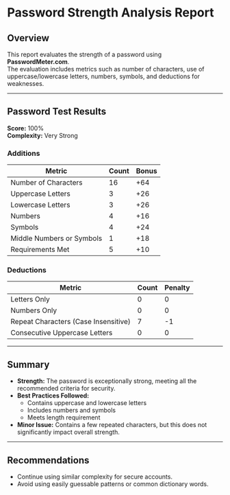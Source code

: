 # Password Strength Analysis Report

## Overview
This report evaluates the strength of a password using **PasswordMeter.com**.  
The evaluation includes metrics such as number of characters, use of uppercase/lowercase letters, numbers, symbols, and deductions for weaknesses.

---

## Password Test Results

**Score:** 100%  
**Complexity:** Very Strong  

### Additions
| Metric | Count | Bonus |
|--------|-------|-------|
| Number of Characters | 16 | +64 |
| Uppercase Letters | 3 | +26 |
| Lowercase Letters | 3 | +26 |
| Numbers | 4 | +16 |
| Symbols | 4 | +24 |
| Middle Numbers or Symbols | 1 | +18 |
| Requirements Met | 5 | +10 |

### Deductions
| Metric | Count | Penalty |
|--------|-------|---------|
| Letters Only | 0 | 0 |
| Numbers Only | 0 | 0 |
| Repeat Characters (Case Insensitive) | 7 | -1 |
| Consecutive Uppercase Letters | 0 | 0 |

---

## Summary
- **Strength:** The password is exceptionally strong, meeting all the recommended criteria for security.
- **Best Practices Followed:**
  - Contains uppercase and lowercase letters
  - Includes numbers and symbols
  - Meets length requirement
- **Minor Issue:** Contains a few repeated characters, but this does not significantly impact overall strength.

---

## Recommendations
- Continue using similar complexity for secure accounts.
- Avoid using easily guessable patterns or common dictionary words.
